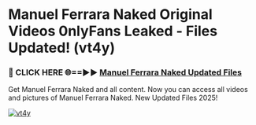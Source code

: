 # Manuel Ferrara Naked Original Videos 0nlyFans Leaked - Files Updated! (vt4y)

<h3>🔴 CLICK HERE 🌐==►► <a href="https://tinyurl.com/up5wt9bj" rel="nofollow">Manuel Ferrara Naked Updated Files</a></h3>

Get Manuel Ferrara Naked and all content. Now you can access all videos and pictures of Manuel Ferrara Naked. New Updated Files 2025!

[![vt4y](https://i.imgur.com/ABiUzMV.gif)](https://tinyurl.com/up5wt9bj)
